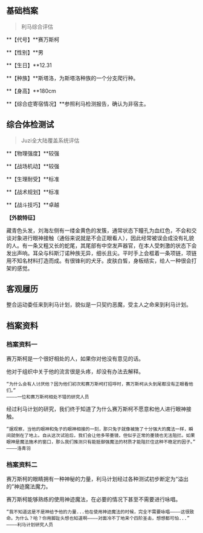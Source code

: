 ## 基础档案

> 利马综合评估

**【代号】**赛万斯柯

**【性别】**男

**【生日】**12.31

**【种族】**斯塔洛，为斯塔洛种族的一个分支爬行种。

**【身高】**180cm

**【综合症寄宿情况】**参照利马检测报告，确认为非宿主。

## 综合体检测试

> Juzi全大陆覆盖系统评估

**【物理强度】**较强

**【战场机动】**较强

**【生理耐受】**标准

**【战术规划】**标准

**【战斗技巧】**卓越

**【外貌特征】**

藏青色头发，刘海左侧有一缕金黄色的发簇，通常状态下瞳孔为血红色，不会和交谈对象进行眼神接触（通俗来说就是不会正眼看人），因此经常被误会成没有礼貌的人。有一条又粗又长的蛇尾，其尾部有中空发声器官，在本人受刺激的状态下会发出声响。耳朵与科斯汀诺种族无异，细长且尖。平时手上会框着一条项链，项链用不知名材料打造而成。有很锋利的犬牙。皮肤白皙，身板结实，给人一种很会打架的感觉。

## 客观履历

整合运动委任来到利马计划，貌似是一只契约恶魔，受主人之命来到利马计划。

## 档案资料

### 档案资料一

赛万斯柯是一个很好相处的人，如果你对他没有意见的话。

他对于组织中关于他的流言很是头疼，却没有办法去解释。

```
“为什么会有人讨厌他？因为他们初次和赛万斯柯打招呼时，赛万斯柯从头到尾都没有正眼看他们。”
————一位和赛万斯柯相处不错的研究人员
```

经过利马计划的研究，我们终于知道了为什么赛万斯柯不愿意和他人进行眼神接触。

```
“据观察，当他的眼神和兔子的眼神相接的一刻，那只兔子就像被施了十分强大的魔法一样，瞬间就倒在了地上。自从这次试验后，我们会让他多带墨镜，但似乎正常的墨镜也无法阻拦。如果眼神是魔法施术的窗口，那么我们推测只有能抵御强魔法的材质才能阻拦住这种不稳定的因子。”
————洛青羽
```

### 档案资料二

赛万斯柯的眼睛拥有一种神秘的力量，利马计划经过各种测试初步断定为“溢出的”神迹魔法魔力。

赛万斯柯能够熟练的使用神迹魔法，在必要的情况下甚至不需要进行咏唱。

```
“我不知道这是不是神给予他的力量...他在使用神迹魔法的时候，完全不需要咏唱————这很致命。为什么？哈？你用脚趾头想也知道啊————对面冷不丁地来个四阶圣击，想想都可怕...”
————利马计划研究人员
```



